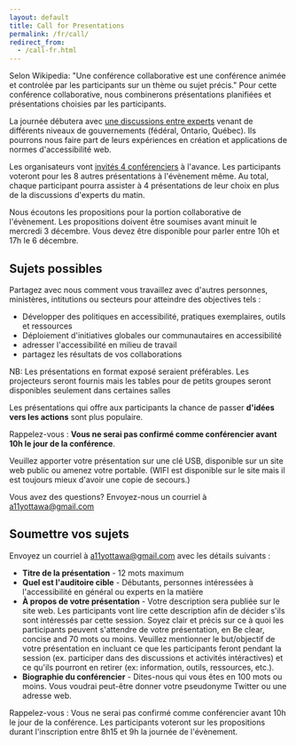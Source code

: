 ```yaml
---
layout: default
title: Call for Presentations
permalink: /fr/call/
redirect_from:
  - /call-fr.html
---
```


Selon Wikipedia: "Une conférence collaborative est une conférence animée et
controlée par les participants sur un thème ou sujet précis." Pour cette
conférence collaborative, nous combinerons présentations planifiées et
présentations choisies par les participants.

La journée débutera avec [une discussions entre experts](/fr/panel/) venant de
différents niveaux de gouvernements (fédéral, Ontario, Québec). Ils pourrons
nous faire part de leurs expériences en création et applications de normes
d'accessibilité web.

Les organisateurs vont [invités 4 conférenciers](/fr/presentations/) à l'avance.
Les participants voteront pour les 8 autres présentations à l'évènement même. Au
total, chaque participant pourra assister à 4 présentations de leur choix en
plus de la discussions d'experts du matin.

Nous écoutons les propositions pour la portion collaborative de l'évènement.
Les propositions doivent être soumises avant minuit le mercredi 3 décembre.
Vous devez être disponible pour parler entre 10h et 17h le 6 décembre.

## Sujets possibles

Partagez avec nous comment vous travaillez avec d'autres personnes, ministères,
intitutions ou secteurs pour atteindre des objectives tels :

 - Développer des politiques en accessibilité, pratiques exemplaires, outils et
 ressources
 - Déploiement d'initiatives globales our communautaires en accessibilité
 - adresser l'accessibilité en milieu de travail
 - partagez les résultats de vos collaborations

NB: Les présentations en format exposé seraient préférables. Les projecteurs
seront fournis mais les tables pour de petits groupes seront disponibles
seulement dans certaines salles

Les présentations qui offre aux participants la chance de passer **d'idées vers
les actions** sont plus populaire.

Rappelez-vous : **Vous ne serai pas confirmé comme conférencier avant 10h le
jour de la conférence**.

Veuillez apporter votre présentation sur une clé USB, disponible sur un site web
public ou amenez votre portable. (WIFI est disponible sur le site mais il est
toujours mieux d'avoir une copie de secours.)

Vous avez des questions? Envoyez-nous un courriel à
[a11yottawa@gmail.com](mailto:a11yottawa@gmail.com)

## Soumettre vos sujets

Envoyez un courriel à [a11yottawa@gmail.com](mailto:a11yottawa@gmail.com) avec
les détails suivants :

 - **Titre de la présentation** - 12 mots maximum
 - **Quel est l'auditoire cible** - Débutants, personnes intéressées à
 l'accessibilité en général ou experts en la matière
 - **À propos de votre présentation** - Votre description sera publiée sur le
 site web. Les participants vont lire cette description afin de décider s'ils
 sont intéressés par cette session. Soyez clair et précis sur ce à quoi les
 participants peuvent s'attendre de votre présentation, en Be clear, concise and
 70 mots ou moins. Veuillez mentionner le but/objectif de votre présentation en
 incluant ce que les participants feront pendant la session (ex. participer dans
 des discussions et activités intéractives) et ce qu'ils pourront en retirer
 (ex: information, outils, ressources, etc.).
 - **Biographie du conférencier** - Dites-nous qui vous êtes en 100 mots ou moins. Vous voudrai peut-être donner votre pseudonyme Twitter ou une adresse web.

Rappelez-vous : Vous ne serai pas confirmé comme conférencier avant 10h le jour
de la conférence. Les participants voteront sur les propositions durant
l'inscription entre 8h15 et 9h la journée de l'évènement.
